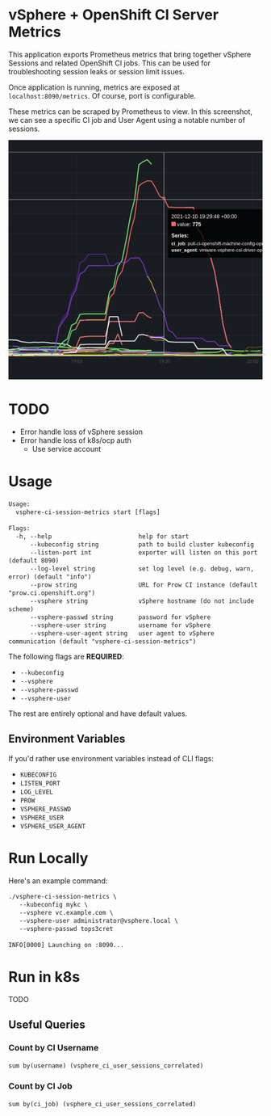 # vSphere + OpenShift CI Server Metrics

This application exports Prometheus metrics that bring together vSphere Sessions and related OpenShift CI jobs. This can
be used for troubleshooting session leaks or session limit issues.

Once application is running, metrics are exposed at `localhost:8090/metrics`. Of course, port is configurable.

These metrics can be scraped by Prometheus to view. In this screenshot, we can see a specific CI job and User Agent
using a notable number of sessions.

![](./img/prometheus.png)

# TODO

- Error handle loss of vSphere session 
- Error handle loss of k8s/ocp auth
  - Use service account

# Usage

```shell
Usage:
  vsphere-ci-session-metrics start [flags]

Flags:
  -h, --help                        help for start
      --kubeconfig string           path to build cluster kubeconfig
      --listen-port int             exporter will listen on this port (default 8090)
      --log-level string            set log level (e.g. debug, warn, error) (default "info")
      --prow string                 URL for Prow CI instance (default "prow.ci.openshift.org")
      --vsphere string              vSphere hostname (do not include scheme)
      --vsphere-passwd string       password for vSphere
      --vsphere-user string         username for vSphere
      --vsphere-user-agent string   user agent to vSphere communication (default "vsphere-ci-session-metrics")
```

The following flags are **REQUIRED**:

- `--kubeconfig`
- `--vsphere`
- `--vsphere-passwd`
- `--vsphere-user`

The rest are entirely optional and have default values.

## Environment Variables

If you'd rather use environment variables instead of CLI flags:

- `KUBECONFIG`
- `LISTEN_PORT`
- `LOG_LEVEL`
- `PROW`
- `VSPHERE_PASSWD`
- `VSPHERE_USER`
- `VSPHERE_USER_AGENT`

# Run Locally

Here's an example command:

```shell
./vsphere-ci-session-metrics \
   --kubeconfig mykc \
   --vsphere vc.example.com \
   --vsphere-user administrator@vsphere.local \
   --vsphere-passwd tops3cret

INFO[0000] Launching on :8090...                        
```

# Run in k8s

TODO


## Useful Queries

### Count by CI Username
`sum by(username) (vsphere_ci_user_sessions_correlated)`

### Count by CI Job
`sum by(ci_job) (vsphere_ci_user_sessions_correlated)`
